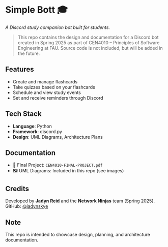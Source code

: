 # Simple Bott 🎓
*A Discord study companion bot built for students.*

> This repo contains the design and documentation for a Discord bot created in Spring 2025 as part of CEN4010 – Principles of Software Engineering at FAU. Source code is not included, but will be added in the future.

## Features
- Create and manage flashcards
- Take quizzes based on your flashcards
- Schedule and view study events
- Set and receive reminders through Discord

## Tech Stack
- **Language**: Python
- **Framework**: discord.py
- **Design**: UML Diagrams, Architecture Plans

## Documentation
- 📄 Final Project: `CEN4010-FINAL-PROJECT.pdf`
- 🖼 UML Diagrams: Included in this repo (see images)

## Credits
Developed by **Jadyn Reid** and the **Network Ninjas** team (Spring 2025).  
GitHub: [@jadynskye](https://github.com/jadynskye)

## Note
This repo is intended to showcase design, planning, and architecture documentation.
